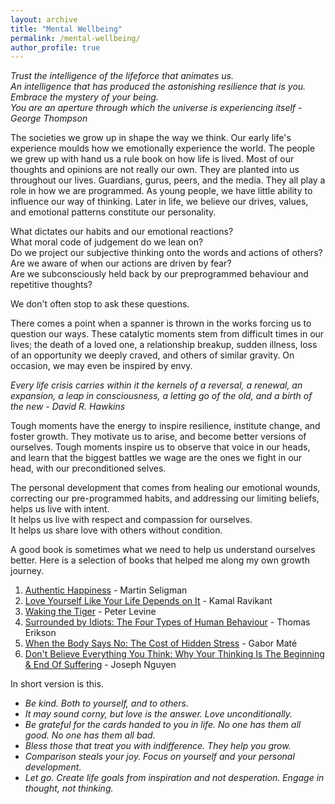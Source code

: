 ```yaml
---
layout: archive
title: "Mental Wellbeing"
permalink: /mental-wellbeing/
author_profile: true
---
```


_Trust the intelligence of the lifeforce that animates us.  
An intelligence that has produced the astonishing resilience that is you.  
Embrace the mystery of your being.  
You are an aperture through which the universe is experiencing itself - George Thompson_


The societies we grow up in shape the way we think. Our early life's experience moulds how we emotionally experience the world. The people we grew up with hand us a rule book on how life is lived. Most of our thoughts and opinions are not really our own. They are planted into us throughout our lives. Guardians, gurus, peers, and the media. They all play a role in how we are programmed. As young people, we have little ability to influence our way of thinking. Later in life, we believe our drives, values, and emotional patterns constitute our personality. 

What dictates our habits and our emotional reactions?  
What moral code of judgement do we lean on?  
Do we project our subjective thinking onto the words and actions of others?  
Are we aware of when our actions are driven by fear?  
Are we subconsciously held back by our preprogrammed behaviour and repetitive thoughts?  

We don't often stop to ask these questions.

There comes a point when a spanner is thrown in the works forcing us to question our ways. These catalytic moments stem from difficult times in our lives; the death of a loved one, a relationship breakup, sudden illness, loss of an opportunity we deeply craved, and others of similar gravity. On occasion, we may even be inspired by envy.  

 _Every life crisis carries within it the kernels of a reversal, a renewal, an expansion, a leap in consciousness, a letting go of the old, and a birth of the new - David R. Hawkins_

Tough moments have the energy to inspire resilience, institute change, and foster growth. They motivate us to arise, and become better versions of ourselves. Tough moments inspire us to observe that voice in our heads, and learn that the biggest battles we wage are the ones we fight in our head, with our preconditioned selves. 

The personal development that comes from healing our emotional wounds, correcting our pre-programmed habits, and addressing our limiting beliefs, helps us live with intent.  
It helps us live with respect and compassion for ourselves.  
It helps us share love with others without condition.

A good book is sometimes what we need to help us understand ourselves better. Here is a selection of books that helped me along my own growth journey. 

1. [Authentic Happiness](https://www.waterstones.com/book/authentic-happiness/martin-seligman/9781857886771) - Martin Seligman
2. [Love Yourself Like Your Life Depends on It](https://www.amazon.com/Love-Yourself-Like-Your-Depends/dp/B07T9NYCFL/?_encoding=UTF8&pd_rd_w=qAALI&content-id=amzn1.sym.cf86ec3a-68a6-43e9-8115-04171136930a&pf_rd_p=cf86ec3a-68a6-43e9-8115-04171136930a&pf_rd_r=142-9607719-5216645&pd_rd_wg=DYB01&pd_rd_r=0c4161fd-d7a2-43df-bbec-b355a8007140&ref_=aufs_ap_sc_dsk) - Kamal Ravikant
3. [Waking the Tiger](https://www.waterstones.com/book/waking-the-tiger-healing-trauma/peter-a-levine/ann-frederick/9781556432330) - Peter Levine
4. [Surrounded by Idiots: The Four Types of Human Behaviour](https://www.surroundedbyidiots.com/en/books/surrounded-by-idiots/) - Thomas Erikson
5. [When the Body Says No: The Cost of Hidden Stress](https://drgabormate.com/book/when-the-body-says-no/) - Gabor Maté
6. [Don't Believe Everything You Think: Why Your Thinking Is The Beginning & End Of Suffering](https://www.amazon.co.uk/Dont-Believe-Everything-You-Think/dp/B09WPP7R6S) - Joseph Nguyen
   
In short version is this.

- _Be kind. Both to yourself, and to others._  
- _It may sound corny, but love is the answer. Love unconditionally._  
- _Be grateful for the cards handed to you in life. No one has them all good. No one has them all bad._  
- _Bless those that treat you with indifference. They help you grow._  
- _Comparison steals your joy. Focus on yourself and your personal development._
- _Let go. Create life goals from inspiration and not desperation. Engage in thought, not thinking._
